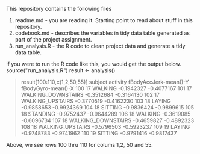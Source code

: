 This repository contains the following files
1. readme.md - you are reading it. Starting point to read about stuff in this repository.
2. codebook.md - describes the variables in tidy data table generated as part of the project assignment.
3. run_analysis.R - the R code to clean project data and generate a tidy data table.

if you were to run the R code like this, you would get the output below.
 source("run_analysis.R")
 result <- analysis()
 > result[100:110,c(1,2,50,55)]
    subject           activity fBodyAccJerk-mean()-Y fBodyGyro-mean()-X
100      17            WALKING            -0.1942327         -0.4077167
101      17 WALKING_DOWNSTAIRS            -0.3512684         -0.3164130
102      17   WALKING_UPSTAIRS            -0.3770519         -0.4162230
103      18             LAYING            -0.9858653         -0.9924369
104      18            SITTING            -0.9836424         -0.9899615
105      18           STANDING            -0.9752437         -0.9644289
106      18            WALKING            -0.3619085         -0.6096734
107      18 WALKING_DOWNSTAIRS            -0.4659827         -0.4892323
108      18   WALKING_UPSTAIRS            -0.5796503         -0.5923237
109      19             LAYING            -0.9748783         -0.9741962
110      19            SITTING            -0.9791416         -0.9817437

Above, we see rows 100 thru 110 for colums 1,2, 50 and 55.
